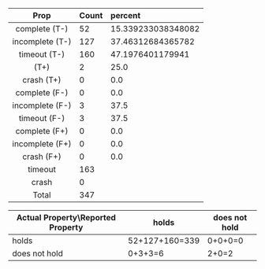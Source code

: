 
| Prop | Count | percent |
|:----:|:------|:--|
|complete   (T-)|52| 15.339233038348082 |
|incomplete (T-)|127|37.46312684365782 |
|timeout    (T-)|160|47.1976401179941 |
|           (T+)|2|25.0 |
|crash      (T+)|0|0.0 |
|complete   (F-)|0|0.0 |
|incomplete (F-)|3|37.5 |
|timeout    (F-)|3|37.5 |
|complete   (F+)|0|0.0 |
|incomplete (F+)|0|0.0 |
|crash      (F+)|0|0.0 |
|timeout        |163|
|crash          |0|
|Total          |347|

| Actual Property\Reported Property | holds | does not hold |
|------------------------------------|-------|---------------|
| holds | 52+127+160=339 | 0+0+0=0 |
| does not hold | 0+3+3=6 | 2+0=2 |


